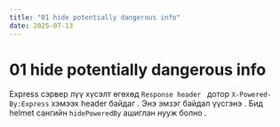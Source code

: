 ```yaml
---
title: "01 hide potentially dangerous info"
date: 2025-07-13
---
```


# 01 hide potentially dangerous info

Express сэрвер лүү хүсэлт өгөхөд `Response header ` дотор `X-Powered-By:Express` хэмээх header байдаг . Энэ эмзэг байдал үүсгэнэ .
Бид helmet сангийн `hidePoweredBy` ашиглан нууж болно .
